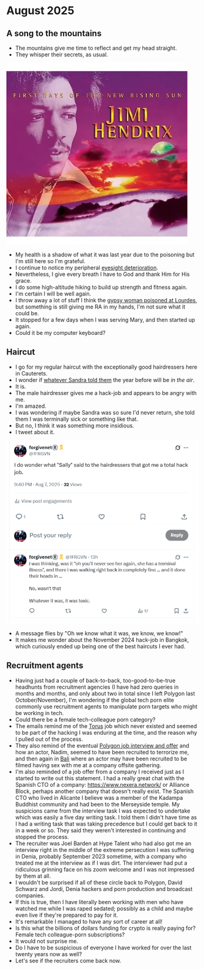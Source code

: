 # August 2025

## A song to the mountains

- The mountains give me time to reflect and get my head straight.
- They whisper their secrets, as usual.

[![Hey Baby New Rising Sun](../../content/images/hey-baby.webp)](https://www.youtube.com/watch?v=OJXQ7BBH594)

- My health is a shadow of what it was last year due to the poisoning but I'm still here so I'm grateful.
- I continue to notice my peripheral [eyesight deterioration](july.md#moorfields). 
- Nevertheless, I give every breath I have to God and thank Him for His grace.
- I do some high-altitude hiking to build up strength and fitness again.
- I'm certain I will be well again.
- I throw away a lot of stuff I think the [gypsy woman poisoned at Lourdes](july.md#eyes-and-kidneys-again-and-heart-now-too), but something is still giving me RA in my hands, I'm not sure what it could be.
- It stopped for a few days when I was serving Mary, and then started up again.
- Could it be my computer keyboard?

## Haircut

- I go for my regular haircut with the exceptionally good hairdressers here in Cauterets.
- I wonder if [whatever Sandra told them](../2024/september.md#the-hairdresser) the year before will be *in the air*.
- It is.
- The male hairdresser gives me a hack-job and appears to be angry with me.
- I'm amazed.
- I was wondering if maybe Sandra was so sure I'd never return, she told them I was terminally sick or something like that.
- But no, I think it was something more insidious.
- I tweet about it.

[![Sandra and the hack job](../../content/tweets/august-2025/sally-and-the-hack-job.png)](https://x.com/1FRGVN/status/1953541700179161328)

- A message flies by "Oh we know what it was, we know, we know!"
- It makes me wonder about the November 2024 hack-job in Bangkok, which curiously ended up being one of the best haircuts I ever had.

## Recruitment agents

- Having just had a couple of back-to-back, too-good-to-be-true headhunts from recruitment agencies (I have had zero queries in months and months, and only about two in total since I left Polygon last October/November), I'm wondering if the global tech porn elite commonly use recruitment agents to manipulate porn targets who might be working in tech.
- Could there be a female tech-colleague porn category?
- The emails remind me of the [Torus](../2023/august.md#head-hunted-by-ex-polygon-director) job which never existed and seemed to be part of the hacking I was enduring at the time, and the reason why I pulled out of the process.
- They also remind of the eventual [Polygon job interview and offer](../2023/november.md#polygon) and how an actor, Nadim, seemed to have been recruited to terrorize me, and then again in [Bali](../2024/may.md#bali) where an actor may have been recruited to be filmed having sex with me at a company offsite gathering.
- I'm also reminded of a job offer from a company I received just as I started to write out this statement. I had a really great chat with the Spanish CTO of a company: https://www.nexera.network/ or Alliance Block, perhaps another company that doesn't really exist. The Spanish CTO who lived in Alicante I believe was a member of the Kadampa Buddhist community and had been to the Merseyside temple. My suspicions came from the interview task I was expected to undertake which was easily a five day writing task. I told them I didn't have time as I had a writing task that was taking precedence but I could get back to it in a week or so. They said they weren't interested in continuing and stopped the process. 
- The recruiter was Joel Barden at Hype Talent who had also got me an interview right in the middle of the extreme persecution I was suffering in Denia, probably September 2023 sometime, with a company who treated me at the interview as if I was dirt. The interviewer had put a ridiculous grinning face on his zoom welcome and I was not impressed by them at all.
- I wouldn't be surprised if all of these circle back to Polygon, David Schwarz and Jordi, Denia hackers and porn production and broadcast companies.
- If this is true, then I have literally been working with men who have watched me while I was raped sedated; possibly as a child and maybe even live if they're prepared to pay for it.
- It's remarkable I managed to have any sort of career at all!
- Is this what the billions of dollars funding for crypto is really paying for? Female tech colleague-porn subscriptions?
- It would not surprise me.
- Do I have to be suspicious of everyone I have worked for over the last twenty years now as well?
- Let's see if the recruiters come back now.
